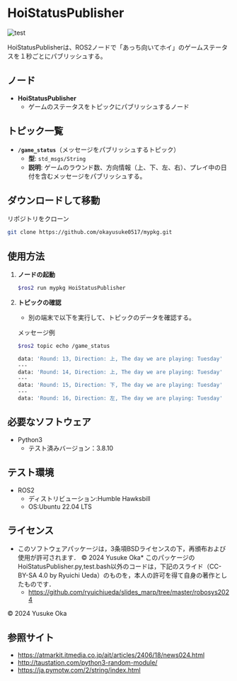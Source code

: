 # HoiStatusPublisher
![test](https://github.com/okayusuke0517/mypkg/actions/workflows/test.yml/badge.svg)

HoiStatusPublisherは、ROS2ノードで「あっち向いてホイ」のゲームステータスを１秒ごとにパブリッシュする。

## ノード

- **HoiStatusPublisher**
  - ゲームのステータスをトピックにパブリッシュするノード

## トピック一覧

- **`/game_status`**（メッセージをパブリッシュするトピック）
  - **型**: `std_msgs/String`
  - **説明**: ゲームのラウンド数、方向情報（上、下、左、右）、プレイ中の日付を含むメッセージをパブリッシュする。

## ダウンロードして移動

リポジトリをクローン
```bash
git clone https://github.com/okayusuke0517/mypkg.git
```
 
## 使用方法

1. **ノードの起動**
   ```bash
   $ros2 run mypkg HoiStatusPublisher
   ```

2. **トピックの確認**
   - 別の端末で以下を実行して、トピックのデータを確認する。
   
   メッセージ例
   ```bash
   $ros2 topic echo /game_status

   data: 'Round: 13, Direction: 上, The day we are playing: Tuesday'
   ---
   data: 'Round: 14, Direction: 上, The day we are playing: Tuesday'
   ---
   data: 'Round: 15, Direction: 下, The day we are playing: Tuesday'
   ---
   data: 'Round: 16, Direction: 左, The day we are playing: Tuesday'
   ```

## 必要なソフトウェア

- Python3
  - テスト済みバージョン：3.8.10
 
## テスト環境

- ROS2
  - ディストリビューション:Humble Hawksbill
  - OS:Ubuntu 22.04 LTS

## ライセンス

* このソフトウェアパッケージは，3条項BSDライセンスの下，再頒布および使用が許可されます．
© 2024 Yusuke Oka* このパッケージのHoiStatusPublisher.py,test.bash以外のコードは，下記のスライド（CC-BY-SA 4.0 by Ryuichi Ueda）のものを，本人の許可を得て自身の著作としたものです．
    - https://github.com/ryuichiueda/slides_marp/tree/master/robosys2024

© 2024 Yusuke Oka

## 参照サイト

- https://atmarkit.itmedia.co.jp/ait/articles/2406/18/news024.html
- http://taustation.com/python3-random-module/
- https://ja.pymotw.com/2/string/index.html

